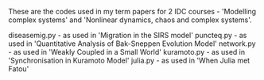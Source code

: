These are the codes used in my term papers for 2 IDC courses - 'Modelling complex systems' and 'Nonlinear dynamics, chaos and complex systems'.

diseasemig.py - as used in 'Migration in the SIRS model'
puncteq.py - as used in 'Quantitative Analysis of Bak-Sneppen Evolution Model'
network.py - as used in 'Weakly Coupled in a Small World'
kuramoto.py - as used in 'Synchronisation in Kuramoto Model'
julia.py - as used in 'When Julia met Fatou'

